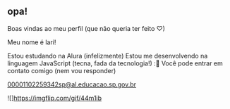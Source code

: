 ## opa!
Boas vindas ao meu perfil (que não queria ter feito ♡)

Meu nome é lari! 

Estou estudando na Alura (infelizmente)
Estou me desenvolvendo na linguagem JavaScript (tecna, fada da tecnologia!)
:🧐
Você pode entrar em contato comigo (nem vou responder)

00001102259342sp@al.educacao.sp.gov.br

![]https://imgflip.com/gif/44m1ib


